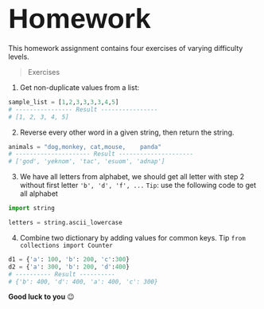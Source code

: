 # <span style="font-family:Helvetica; font-size:2em;">Homework</span>
This homework assignment contains four exercises of varying difficulty levels.
> Exercises
1. Get non-duplicate values from a list:
```python
sample_list = [1,2,3,3,3,3,4,5]
# ---------------- Result ----------------
# [1, 2, 3, 4, 5]
```
2. Reverse every other word in a given string, then return the string.
```python
animals = "dog,monkey, cat,mouse,    panda"
# --------------------- Result ---------------------
# ['god', 'yeknom', 'tac', 'esuom', 'adnap']
```
3. We have all letters from alphabet, we should get all letter with step 2 without first letter `'b', 'd', 'f', ...` `Tip`: use the following code to get all alphabet 
```python
import string

letters = string.ascii_lowercase
```
4. Combine two dictionary by adding values for common keys. Tip `from collections import Counter`
```python
d1 = {'a': 100, 'b': 200, 'c':300}
d2 = {'a': 300, 'b': 200, 'd':400}
# ---------- Result ----------
# {'b': 400, 'd': 400, 'a': 400, 'c': 300}
```

**Good luck to you** :wink:
